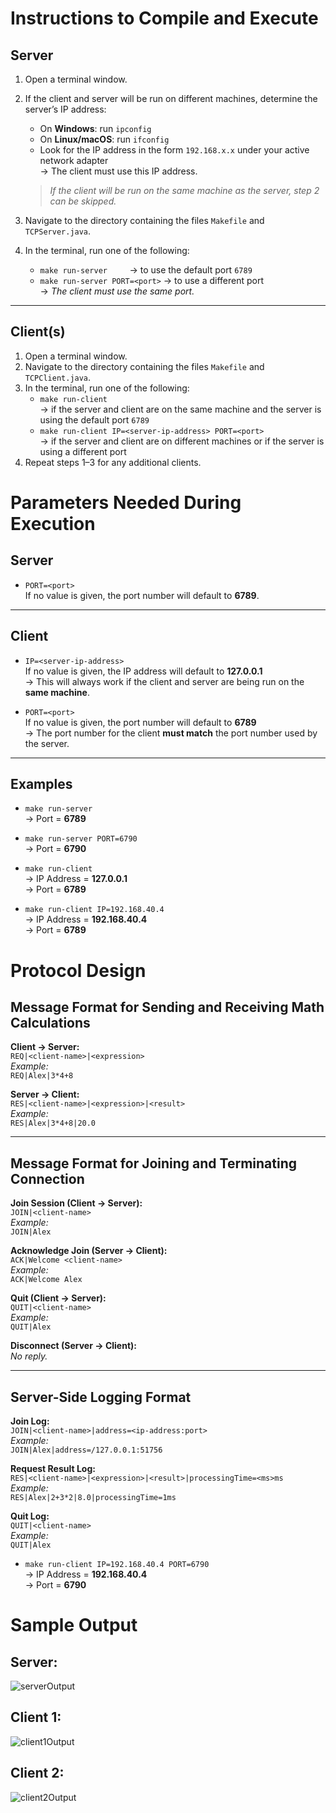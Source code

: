 # Instructions to Compile and Execute

## Server

1. Open a terminal window.  
2. If the client and server will be run on different machines, determine the server’s IP address:
   - On **Windows**: run `ipconfig`
   - On **Linux/macOS**: run `ifconfig`
   - Look for the IP address in the form `192.168.x.x` under your active network adapter  
     → The client must use this IP address.

   > *If the client will be run on the same machine as the server, step 2 can be skipped.*

3. Navigate to the directory containing the files `Makefile` and `TCPServer.java`.  
4. In the terminal, run one of the following:
   - `make run-server` &nbsp;&nbsp;&nbsp;&nbsp;&nbsp;&nbsp;&nbsp;&nbsp;→ to use the default port `6789`
   - `make run-server PORT=<port>` → to use a different port  
     → *The client must use the same port.*

---

## Client(s)

1. Open a terminal window.  
2. Navigate to the directory containing the files `Makefile` and `TCPClient.java`.  
3. In the terminal, run one of the following:
   - `make run-client`  
     → if the server and client are on the same machine and the server is using the default port `6789`
   - `make run-client IP=<server-ip-address> PORT=<port>`  
     → if the server and client are on different machines or if the server is using a different port
4. Repeat steps 1–3 for any additional clients.


# Parameters Needed During Execution

## Server

- `PORT=<port>`  
  If no value is given, the port number will default to **6789**.

---

## Client

- `IP=<server-ip-address>`  
  If no value is given, the IP address will default to **127.0.0.1**  
  → This will always work if the client and server are being run on the **same machine**.

- `PORT=<port>`  
  If no value is given, the port number will default to **6789**  
  → The port number for the client **must match** the port number used by the server.

---

## Examples

- `make run-server`  
  → Port = **6789**

- `make run-server PORT=6790`  
  → Port = **6790**

- `make run-client`  
  → IP Address = **127.0.0.1**  
  → Port = **6789**

- `make run-client IP=192.168.40.4`  
  → IP Address = **192.168.40.4**  
  → Port = **6789**


# Protocol Design

## Message Format for Sending and Receiving Math Calculations

**Client → Server:**  
`REQ|<client-name>|<expression>`  
*Example:*  
`REQ|Alex|3*4+8`

**Server → Client:**  
`RES|<client-name>|<expression>|<result>`  
*Example:*  
`RES|Alex|3*4+8|20.0`

---

## Message Format for Joining and Terminating Connection

**Join Session (Client → Server):**  
`JOIN|<client-name>`  
*Example:*  
`JOIN|Alex`

**Acknowledge Join (Server → Client):**  
`ACK|Welcome <client-name>`  
*Example:*  
`ACK|Welcome Alex`

**Quit (Client → Server):**  
`QUIT|<client-name>`  
*Example:*  
`QUIT|Alex`

**Disconnect (Server → Client):**  
*No reply.*

---

## Server-Side Logging Format

**Join Log:**  
`JOIN|<client-name>|address=<ip-address:port>`  
*Example:*  
`JOIN|Alex|address=/127.0.0.1:51756`

**Request Result Log:**  
`RES|<client-name>|<expression>|<result>|processingTime=<ms>ms`  
*Example:*  
`RES|Alex|2+3*2|8.0|processingTime=1ms`

**Quit Log:**  
`QUIT|<client-name>`  
*Example:*  
`QUIT|Alex`

- `make run-client IP=192.168.40.4 PORT=6790`  
  → IP Address = **192.168.40.4**  
  → Port = **6790**


# Sample Output

## Server:  
![serverOutput](https://github.com/MikaelSag/ClientServerMathApp/blob/main/images/serveroutput.png?raw=true)

## Client 1:
![client1Output](https://github.com/MikaelSag/ClientServerMathApp/blob/main/images/client1output.png?raw=true)

## Client 2:
![client2Output](https://github.com/MikaelSag/ClientServerMathApp/blob/main/images/client2output.png?raw=true)
